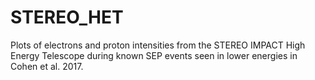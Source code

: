 # STEREO_HET

Plots of electrons and proton intensities from the STEREO IMPACT High Energy Telescope during known SEP events seen in lower energies in Cohen et al. 2017.

